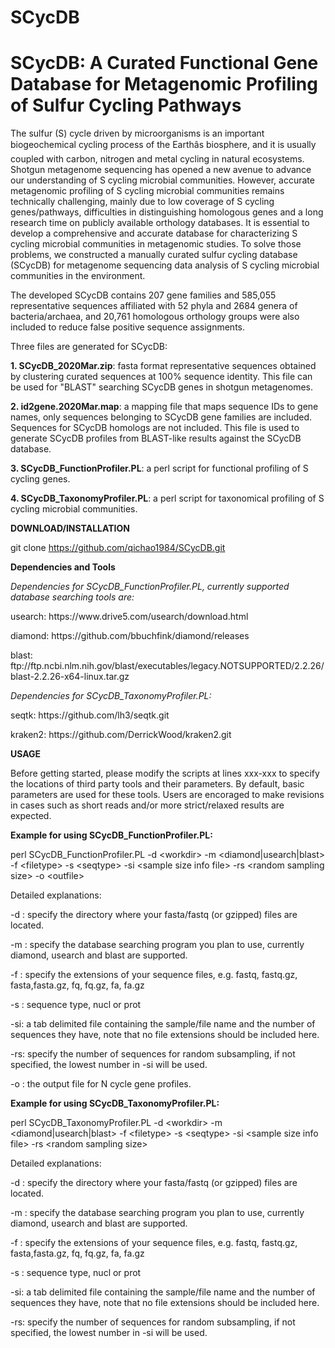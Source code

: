 # SCycDB
# SCycDB: A Curated Functional Gene Database for Metagenomic Profiling of Sulfur Cycling Pathways
The sulfur (S) cycle driven by microorganisms is an important biogeochemical cycling process of the Earthâs biosphere, and it is usually coupled with carbon, nitrogen and metal cycling in natural ecosystems. Shotgun metagenome sequencing has opened a new avenue to advance our understanding of S cycling microbial communities. However, accurate metagenomic profiling of S cycling microbial communities remains technically challenging, mainly due to low coverage of S cycling genes/pathways, difficulties in distinguishing homologous genes and a long research time on publicly available orthology databases. It is essential to develop a comprehensive and accurate database for characterizing S cycling microbial communities in metagenomic studies. To solve those problems, we constructed a manually curated sulfur cycling database (SCycDB) for metagenome sequencing data analysis of S cycling microbial communities in the environment. 

The developed SCycDB contains 207 gene families and 585,055 representative sequences affiliated with 52 phyla and 2684 genera of bacteria/archaea, and 20,761 homologous orthology groups were also included to reduce false positive sequence assignments. 

Three files are generated for SCycDB:

<b>1. SCycDB_2020Mar.zip</b>: fasta format representative sequences obtained by clustering curated sequences at 100% sequence identity. This file can be used for "BLAST" searching SCycDB genes in shotgun metagenomes.

<b>2. id2gene.2020Mar.map</b>: a mapping file that maps sequence IDs to gene names, only sequences belonging to SCycDB gene families are included. Sequences for SCycDB homologs are not included. This file is used to generate SCycDB profiles from BLAST-like results against the SCycDB database. 

<b>3. SCycDB_FunctionProfiler.PL</b>: a perl script for functional profiling of S cycling genes.

<b>4. SCycDB_TaxonomyProfiler.PL</b>: a perl script for taxonomical profiling of S cycling microbial communities.

<b>DOWNLOAD/INSTALLATION</b>

git clone https://github.com/qichao1984/SCycDB.git

<b>Dependencies and Tools</b>

<i>Dependencies for SCycDB_FunctionProfiler.PL, currently supported database searching tools are: </i>
<p>usearch: https://www.drive5.com/usearch/download.html
<p>diamond: https://github.com/bbuchfink/diamond/releases
<p>blast: ftp://ftp.ncbi.nlm.nih.gov/blast/executables/legacy.NOTSUPPORTED/2.2.26/blast-2.2.26-x64-linux.tar.gz</p>
<i>Dependencies for SCycDB_TaxonomyProfiler.PL:</i>
<p>seqtk: https://github.com/lh3/seqtk.git
<p>kraken2: https://github.com/DerrickWood/kraken2.git

<b>USAGE</b>

Before getting started, please modify the scripts at lines xxx-xxx to specify the locations of third party tools and their parameters. By default, basic parameters are used for these tools. Users are encoraged to make revisions in cases such as short reads and/or more strict/relaxed results are expected.


<b>Example for using SCycDB_FunctionProfiler.PL:</b>

perl SCycDB_FunctionProfiler.PL -d \<workdir\> -m \<diamond|usearch|blast\> -f \<filetype\> -s \<seqtype\> -si \<sample size info file\> -rs \<random sampling size\> -o \<outfile\>
  
Detailed explanations: 

-d : specify the directory where your fasta/fastq (or gzipped) files are located. 

-m : specify the database searching program you plan to use, currently diamond, usearch and blast are supported. 

-f : specify the extensions of your sequence files, e.g. fastq, fastq.gz, fasta,fasta.gz, fq, fq.gz, fa, fa.gz

-s : sequence type, nucl or prot

-si: a tab delimited file containing the sample/file name and the number of sequences they have, note that no file extensions should be included here.

-rs: specify the number of sequences for random subsampling, if not specified, the lowest number in -si will be used.

-o : the output file for N cycle gene profiles.   


<b>Example for using SCycDB_TaxonomyProfiler.PL:</b>

perl SCycDB_TaxonomyProfiler.PL -d \<workdir\> -m \<diamond|usearch|blast\> -f \<filetype\> -s \<seqtype\> -si \<sample size info file\> -rs \<random sampling size\> 
  
Detailed explanations: 

-d : specify the directory where your fasta/fastq (or gzipped) files are located. 

-m : specify the database searching program you plan to use, currently diamond, usearch and blast are supported. 

-f : specify the extensions of your sequence files, e.g. fastq, fastq.gz, fasta,fasta.gz, fq, fq.gz, fa, fa.gz

-s : sequence type, nucl or prot

-si: a tab delimited file containing the sample/file name and the number of sequences they have, note that no file extensions should be included here.

-rs: specify the number of sequences for random subsampling, if not specified, the lowest number in -si will be used.

  
